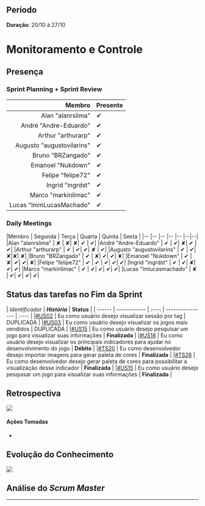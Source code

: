 ## Período

**Duração**: 20/10 à 27/10


# Monitoramento e Controle


## Presença
### Sprint Planning + Sprint Review

|Membro | Presente |
|---:|:---|
|Alan "alanrslima" | &#10004; |
|André "Andre-Eduardo" | &#10004; |
|Arthur "arthurarp" | &#10004; |
|Augusto "augustovilarins" | &#10004; |
|Bruno "BRZangado" | &#10004;|
|Emanoel "Nukdown" | &#10004; |
|Felipe "felipe72" | &#10004; |
|Ingrid "ingrdst" | &#10004; |
|Marco "markinlimac" | &#10004; |
|Lucas "lmmLucasMachado" | &#10004;|

### Daily Meetings


|Membro | Segunda | Terça | Quarta | Quinta | Sexta |
|-- |-- |-- |-- |-- |--|--|
|Alan "alanrslima" | &#x2718; | &#x2718;| &#x2718;| &#10004; | &#10004;|
|André "Andre-Eduardo" | &#10004; | &#10004;| &#x2718;| &#10004; | &#10004;|
|Arthur "arthurarp" | &#10004; | &#10004;| &#10004;| &#x2718; | &#10004;|
|Augusto "augustovilarins" | &#10004; | &#10004;| &#x2718;|&#x2718;| &#x2718;|
|Bruno "BRZangado" | &#10004; | &#x2718;| &#10004;| &#10004;| &#x2718;|
|Emanoel "Nukdown" | &#10004; | &#x2718;| &#10004;| &#10004;| &#x2718;|
|Felipe "felipe72" | &#10004; | &#10004; | &#10004;| &#10004;| &#10004;|
|Ingrid "ingrdst" | &#10004; | &#10004;| &#x2718;| &#10004;| &#10004;|
|Marco "markinlimac" | &#10004; | &#10004;| &#10004;| &#10004;| &#10004;|
|Lucas "lmlucasmachado" | &#x2718; | &#10004;| &#10004;| &#10004;| &#10004;|



## Status das tarefas no Fim da Sprint


| *Identificador* | ***História*** | **Status** |
| ------ | ------------ |     :---:     |  ---------------- | :---:  |
|[#US02](https://github.com/fga-eps-mds/2018.2-GamesBI/issues/) | Eu como usuário desejo visualizar sessão por tag | DUPLICADA  |
|[#US03](https://github.com/fga-eps-mds/2018.2-GamesBI/issues/191) | Eu como usuário desejo visualizar os jogos mais vendidos  | DUPLICADA  |
|[#US15](https://github.com/fga-eps-mds/2018.2-GamesBI/issues/147) | Eu como usuário desejo pesquisar um jogo para visualizar suas informações | **Finalizada**  |
|[#US18](https://github.com/fga-eps-mds/2018.2-GamesBI/issues/) | Eu como usuário desejo visualizar os principais indicadores para ajudar no desenvolvimento do jogo | **Débito**  |
|[#TS20](https://github.com/fga-eps-mds/2018.2-GamesBI/issues/) | Eu como desenvolvedor desejo importar imagens para gerar paleta de cores | **Finalizada**  |
|[#TS26](https://github.com/fga-eps-mds/2018.2-GamesBI/issues/) | Eu como desenvolvedor desejo gerar paleta de cores para possibilitar a visualização desse indicador | **Finalizada**  |
|[#US15](https://github.com/fga-eps-mds/2018.2-GamesBI/issues/188) | Eu como usuário desejo pesquisar um jogo para visualizar suas informações  | **Finalizada**  |



## Retrospectiva

<img src="https://i.imgur.com/6HbC7Dh.png">


#### Ações Tomadas

-

## Evolução do Conhecimento

<img src="https://i.imgur.com/udVg1M8.png">

## Análise do <i>Scrum Master</i>    





***
